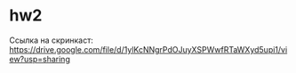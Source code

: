 # hw2
Ссылка на скринкаст: https://drive.google.com/file/d/1ylKcNNgrPdOJuyXSPWwfRTaWXyd5upi1/view?usp=sharing
